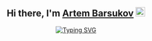 <h2 align="center">Hi there, I'm <a href="#" target="_blank">Artem Barsukov</a> <img
src="https://github.com/blackcater/blackcater/raw/main/images/Hi.gif" height="22" /></h2>

<center><a href="https://git.io/typing-svg"><img src="https://readme-typing-svg.herokuapp.com?font=Fira+Code&size=18&pause=1000&random=false&width=435&lines=Python+Backend+Developer;Errors+in+the+code+make+us+stronger" alt="Typing SVG" /></a></center>


<!--
**Artem-Barsukov/Artem-Barsukov** is a ✨ _special_ ✨ repository because its `README.md` (this file) appears on your GitHub profile.

Here are some ideas to get you started:

- 🔭 I’m currently working on ...
- 🌱 I’m currently learning ...
- 👯 I’m looking to collaborate on ...
- 🤔 I’m looking for help with ...
- 💬 Ask me about ...
- 📫 How to reach me: ...
- 😄 Pronouns: ...
- ⚡ Fun fact: ...
-->
